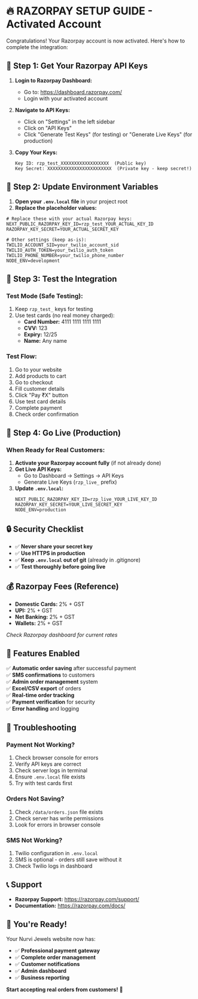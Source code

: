 # 🔥 **RAZORPAY SETUP GUIDE - Activated Account**

Congratulations! Your Razorpay account is now activated. Here's how to complete the integration:

## 🔑 **Step 1: Get Your Razorpay API Keys**

1. **Login to Razorpay Dashboard:**
   - Go to: https://dashboard.razorpay.com/
   - Login with your activated account

2. **Navigate to API Keys:**
   - Click on "Settings" in the left sidebar
   - Click on "API Keys"
   - Click "Generate Test Keys" (for testing) or "Generate Live Keys" (for production)

3. **Copy Your Keys:**
   ```
   Key ID: rzp_test_XXXXXXXXXXXXXXXXXX  (Public key)
   Key Secret: XXXXXXXXXXXXXXXXXXXXXXXX  (Private key - keep secret!)
   ```

## 🔧 **Step 2: Update Environment Variables**

1. **Open your `.env.local` file** in your project root
2. **Replace the placeholder values:**

```env
# Replace these with your actual Razorpay keys:
NEXT_PUBLIC_RAZORPAY_KEY_ID=rzp_test_YOUR_ACTUAL_KEY_ID
RAZORPAY_KEY_SECRET=YOUR_ACTUAL_SECRET_KEY

# Other settings (keep as-is):
TWILIO_ACCOUNT_SID=your_twilio_account_sid
TWILIO_AUTH_TOKEN=your_twilio_auth_token
TWILIO_PHONE_NUMBER=your_twilio_phone_number
NODE_ENV=development
```

## 🧪 **Step 3: Test the Integration**

### **Test Mode (Safe Testing):**
1. Keep `rzp_test_` keys for testing
2. Use test cards (no real money charged):
   - **Card Number:** 4111 1111 1111 1111
   - **CVV:** 123
   - **Expiry:** 12/25
   - **Name:** Any name

### **Test Flow:**
1. Go to your website
2. Add products to cart  
3. Go to checkout
4. Fill customer details
5. Click "Pay ₹X" button
6. Use test card details
7. Complete payment
8. Check order confirmation

## 🚀 **Step 4: Go Live (Production)**

### **When Ready for Real Customers:**
1. **Activate your Razorpay account fully** (if not already done)
2. **Get Live API Keys:**
   - Go to Dashboard → Settings → API Keys
   - Generate Live Keys (`rzp_live_` prefix)
3. **Update `.env.local`:**
   ```env
   NEXT_PUBLIC_RAZORPAY_KEY_ID=rzp_live_YOUR_LIVE_KEY_ID
   RAZORPAY_KEY_SECRET=YOUR_LIVE_SECRET_KEY
   NODE_ENV=production
   ```

## 🔒 **Security Checklist**

- ✅ **Never share your secret key**
- ✅ **Use HTTPS in production**
- ✅ **Keep `.env.local` out of git** (already in .gitignore)
- ✅ **Test thoroughly before going live**

## 💰 **Razorpay Fees (Reference)**

- **Domestic Cards:** 2% + GST
- **UPI:** 2% + GST  
- **Net Banking:** 2% + GST
- **Wallets:** 2% + GST

*Check Razorpay dashboard for current rates*

## 🎯 **Features Enabled**

✅ **Automatic order saving** after successful payment  
✅ **SMS confirmations** to customers  
✅ **Admin order management** system  
✅ **Excel/CSV export** of orders  
✅ **Real-time order tracking**  
✅ **Payment verification** for security  
✅ **Error handling** and logging  

## 🔧 **Troubleshooting**

### **Payment Not Working?**
1. Check browser console for errors
2. Verify API keys are correct
3. Check server logs in terminal
4. Ensure `.env.local` file exists
5. Try with test cards first

### **Orders Not Saving?**
1. Check `/data/orders.json` file exists
2. Check server has write permissions
3. Look for errors in browser console

### **SMS Not Working?**
1. Twilio configuration in `.env.local`
2. SMS is optional - orders still save without it
3. Check Twilio logs in dashboard

## 📞 **Support**

- **Razorpay Support:** https://razorpay.com/support/
- **Documentation:** https://razorpay.com/docs/

## 🎊 **You're Ready!**

Your Nurvi Jewels website now has:
- ✅ **Professional payment gateway**
- ✅ **Complete order management** 
- ✅ **Customer notifications**
- ✅ **Admin dashboard**
- ✅ **Business reporting**

**Start accepting real orders from customers!** 💎 
